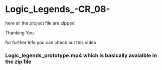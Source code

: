 # Logic_Legends_-CR_08-


here all the project file are zipped 



Thanking You


for further Info you can check out this video 
###    Logic_legends_prototype.mp4 which is basically avaialble in the zip file
